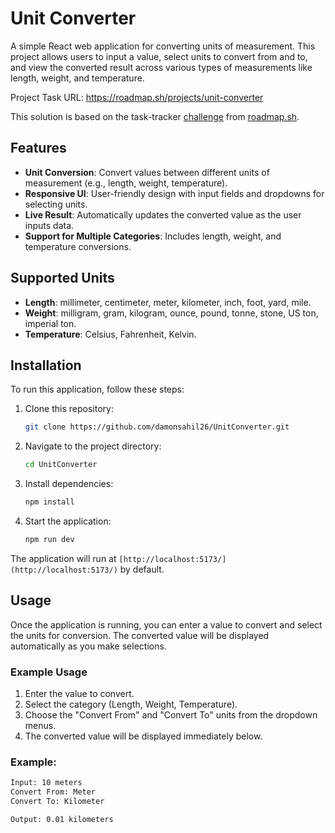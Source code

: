 # Unit Converter

A simple React web application for converting units of measurement. This project allows users to input a value, select units to convert from and to, and view the converted result across various types of measurements like length, weight, and temperature.

Project Task URL: https://roadmap.sh/projects/unit-converter

This solution is based on the task-tracker [challenge](https://roadmap.sh/projects/unit-converter) from [roadmap.sh](https://roadmap.sh/).

## Features

- **Unit Conversion**: Convert values between different units of measurement (e.g., length, weight, temperature).
- **Responsive UI**: User-friendly design with input fields and dropdowns for selecting units.
- **Live Result**: Automatically updates the converted value as the user inputs data.
- **Support for Multiple Categories**: Includes length, weight, and temperature conversions.
  
## Supported Units
- **Length**: millimeter, centimeter, meter, kilometer, inch, foot, yard, mile.
- **Weight**: milligram, gram, kilogram, ounce, pound, tonne, stone, US ton, imperial ton.
- **Temperature**: Celsius, Fahrenheit, Kelvin.

## Installation

To run this application, follow these steps:

1. Clone this repository:
    ```bash
    git clone https://github.com/damonsahil26/UnitConverter.git
    ```

2. Navigate to the project directory:
    ```bash
    cd UnitConverter
    ```

3. Install dependencies:
    ```bash
    npm install
    ```

4. Start the application:
    ```bash
    npm run dev
    ```

The application will run at `[http://localhost:5173/](http://localhost:5173/)` by default.

## Usage

Once the application is running, you can enter a value to convert and select the units for conversion. The converted value will be displayed automatically as you make selections.

### Example Usage

1. Enter the value to convert.
2. Select the category (Length, Weight, Temperature).
3. Choose the "Convert From" and "Convert To" units from the dropdown menus.
4. The converted value will be displayed immediately below.

### Example:

```bash
Input: 10 meters
Convert From: Meter
Convert To: Kilometer

Output: 0.01 kilometers

